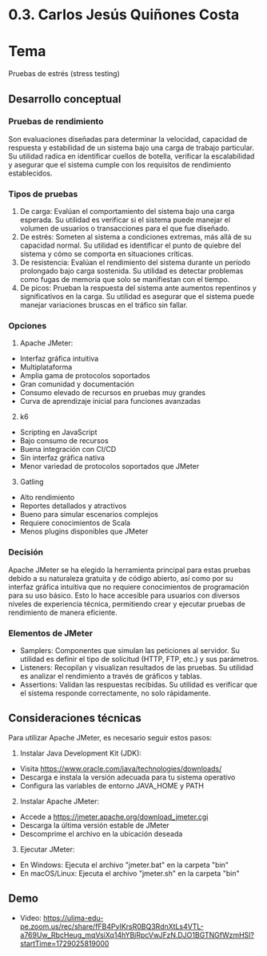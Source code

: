 # 0.3. Carlos Jesús Quiñones Costa

# Tema
Pruebas de estrés (stress testing)

## Desarrollo conceptual

### Pruebas de rendimiento
Son evaluaciones diseñadas para determinar la velocidad, capacidad de respuesta y estabilidad de un sistema bajo una carga de trabajo particular. Su utilidad radica en identificar cuellos de botella, verificar la escalabilidad y asegurar que el sistema cumple con los requisitos de rendimiento establecidos.

### Tipos de pruebas
1. De carga: Evalúan el comportamiento del sistema bajo una carga esperada. Su utilidad es verificar si el sistema puede manejar el volumen de usuarios o transacciones para el que fue diseñado.
2. De estrés: Someten al sistema a condiciones extremas, más allá de su capacidad normal. Su utilidad es identificar el punto de quiebre del sistema y cómo se comporta en situaciones críticas.
3. De resistencia: Evalúan el rendimiento del sistema durante un período prolongado bajo carga sostenida. Su utilidad es detectar problemas como fugas de memoria que solo se manifiestan con el tiempo.
4. De picos: Prueban la respuesta del sistema ante aumentos repentinos y significativos en la carga. Su utilidad es asegurar que el sistema puede manejar variaciones bruscas en el tráfico sin fallar.

### Opciones
1. Apache JMeter:
- Interfaz gráfica intuitiva
- Multiplataforma
- Amplia gama de protocolos soportados
- Gran comunidad y documentación
- Consumo elevado de recursos en pruebas muy grandes
- Curva de aprendizaje inicial para funciones avanzadas
2. k6
- Scripting en JavaScript
- Bajo consumo de recursos
- Buena integración con CI/CD
- Sin interfaz gráfica nativa
- Menor variedad de protocolos soportados que JMeter
3. Gatling
- Alto rendimiento
- Reportes detallados y atractivos
- Bueno para simular escenarios complejos
- Requiere conocimientos de Scala
- Menos plugins disponibles que JMeter

### Decisión
Apache JMeter se ha elegido la herramienta principal para estas pruebas debido a su naturaleza gratuita y de código abierto, así como por su interfaz gráfica intuitiva que no requiere conocimientos de programación para su uso básico. Esto lo hace accesible para usuarios con diversos niveles de experiencia técnica, permitiendo crear y ejecutar pruebas de rendimiento de manera eficiente.

### Elementos de JMeter
- Samplers: Componentes que simulan las peticiones al servidor. Su utilidad es definir el tipo de solicitud (HTTP, FTP, etc.) y sus parámetros.
- Listeners: Recopilan y visualizan resultados de las pruebas. Su utilidad es analizar el rendimiento a través de gráficos y tablas.
- Assertions: Validan las respuestas recibidas. Su utilidad es verificar que el sistema responde correctamente, no solo rápidamente.

## Consideraciones técnicas
Para utilizar Apache JMeter, es necesario seguir estos pasos:
1. Instalar Java Development Kit (JDK):
- Visita <https://www.oracle.com/java/technologies/downloads/>
- Descarga e instala la versión adecuada para tu sistema operativo
- Configura las variables de entorno JAVA_HOME y PATH
2. Instalar Apache JMeter:
- Accede a <https://jmeter.apache.org/download_jmeter.cgi>
- Descarga la última versión estable de JMeter
- Descomprime el archivo en la ubicación deseada
3. Ejecutar JMeter:
- En Windows: Ejecuta el archivo "jmeter.bat" en la carpeta "bin"
- En macOS/Linux: Ejecuta el archivo "jmeter.sh" en la carpeta "bin"

## Demo
- Video: <https://ulima-edu-pe.zoom.us/rec/share/fFB4PyIKrsR0BQ3RdnXtLs4VTL-a769Uw_RbcHeug_mqVsiXq14hYBjRpcVwJFzN.DJO1BGTNGfWzmHSl?startTime=1729025819000>